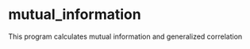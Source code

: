 mutual_information
==================

This program calculates mutual information and generalized correlation
